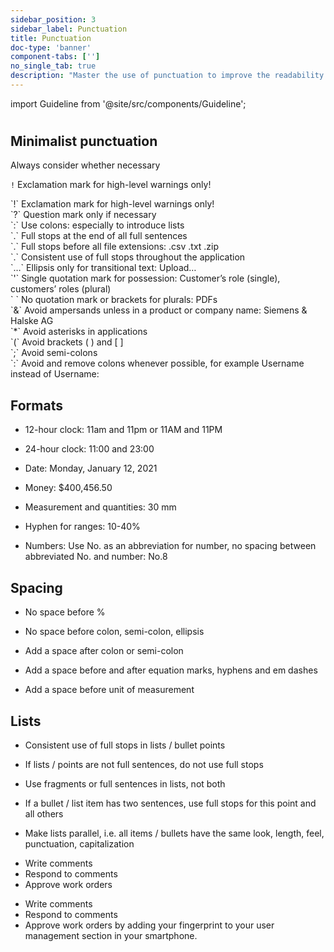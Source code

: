 ```yaml
---
sidebar_position: 3
sidebar_label: Punctuation
title: Punctuation
doc-type: 'banner'
component-tabs: ['']
no_single_tab: true
description: "Master the use of punctuation to improve the readability and comprehension of your text. This section covers the rules and best practices for using punctuation marks to ensure your writing is clear and precise."
---
```


import Guideline from '@site/src/components/Guideline';

#

## Minimalist punctuation

Always consider whether necessary

`!` Exclamation mark for high-level warnings only!

<div class="mb-2">
`!` Exclamation mark for high-level warnings only!
</div>

<div class="mb-2">
`?` Question mark only if necessary
</div>

<div class="mb-2">
`:` Use colons: especially to introduce lists
</div>

<div class="mb-2">
`.` Full stops at the end of all full sentences
</div>

<div class="mb-2">
`.` Full stops before all file extensions: .csv .txt .zip
</div>

<div class="mb-2">
`.` Consistent use of full stops throughout the application
</div>

<div class="mb-2">
`…` Ellipsis only for transitional text: Upload… 
</div>

<div class="mb-2">
`'` Single quotation mark for possession: Customer’s role (single), customers’ roles (plural)
</div>

<div class="mb-2">
`  ` No quotation mark or brackets for plurals: PDFs
</div>

<div class="mb-2">
`&` Avoid ampersands unless in a product or company name: Siemens & Halske AG
</div>

<div class="mb-2">
`*` Avoid asterisks in applications
</div>

<div class="mb-2">
`(` Avoid brackets ( ) and [ ]
</div>

<div class="mb-2">
`;` Avoid semi-colons
</div>

<div class="mb-2">
`:` Avoid and remove colons whenever possible, for example Username instead of Username:
</div>

## Formats

- 12-hour clock: 11am and 11pm or 11AM and 11PM

- 24-hour clock: 11:00 and 23:00

- Date: Monday, January 12, 2021

- Money: $400,456.50

- Measurement and quantities: 30 mm

- Hyphen for ranges: 10-40%

- Numbers: Use No. as an abbreviation for number, no spacing between abbreviated No. and number: No.8

<div class="d-flex flex-wrap">

<span class="m-2">
<Guideline do label='11am'></Guideline>
<Guideline do={false} label='11 a.m.'></Guideline>
</span>

<span class="m-2">
<Guideline do label='Monday, January 12, 2021'></Guideline>
<Guideline do={false} label='Monday, 12 January 2021'></Guideline>
</span>

<span class="m-2">
<Guideline do label='€999.50'></Guideline>
<Guideline do={false} label='€999,50'></Guideline>
</span>

<span class="m-2">
<Guideline do label='€2.5 million'></Guideline>
<Guideline do={false} label='€2,5 million'></Guideline>
</span>

<span class="m-2">
<Guideline do label='$400,456.50'></Guideline>
<Guideline do={false} label='$400.456,50'></Guideline>
</span>

<span class="m-2">
<Guideline do label='£320'></Guideline>
<Guideline do={false} label='320£'></Guideline>
</span>

<span class="m-2">
<Guideline do label='30 mm'></Guideline>
<Guideline do={false} label='30 mms'></Guideline>
</span>

<span class="m-2">
<Guideline do label='10 oz'></Guideline>
<Guideline do={false} label='10 oz.'></Guideline>
</span>

<span class="m-2">
<Guideline do label='10-40%'></Guideline>
<Guideline do={false} label='10–40%'></Guideline>
</span>

<span class="m-2">
<Guideline do label='No.7'></Guideline>
<Guideline do={false} label='#7'></Guideline>
</span>

<span class="m-2">
<Guideline do label='Number 7'></Guideline>
<Guideline do={false} label='Num 7'></Guideline>
</span>

</div>

## Spacing

- No space before %

- No space before colon, semi-colon, ellipsis

- Add a space after colon or semi-colon

- Add a space before and after equation marks, hyphens and em dashes

- Add a space before unit of measurement

<div class="d-flex flex-wrap">

<span class="m-2">
<Guideline do label='50%'></Guideline>
<Guideline do={false} label='50 %'></Guideline>
</span>

<span class="m-2">
<Guideline do label='11am'></Guideline>
<Guideline do={false} label='11 am'></Guideline>
</span>

<span class="m-2">
<Guideline do label='Tuesday: no data'></Guideline>
<Guideline do={false} label='Tuesday: no data'></Guideline>
</span>

<span class="m-2">
<Guideline do label='Browse…'></Guideline>
<Guideline do={false} label='Browse …'></Guideline>
</span>

</div>

## Lists

- Consistent use of full stops in lists / bullet points

- If lists / points are not full sentences, do not use full stops

- Use fragments or full sentences in lists, not both

- If a bullet / list item has two sentences, use full stops for this point and all others

- Make lists parallel, i.e. all items / bullets have the same look, length, feel, punctuation, capitalization

<div class="d-flex flex-wrap">

<span class="m-2">
<Guideline do label='Activate comments within your smartphone to
'></Guideline>
<ul>
<li> Write comments</li>
<li> Respond to comments</li>
<li> Approve work orders</li>
</ul>

<Guideline do={false} label='Activate comments within your smartphone to'></Guideline>

<ul>
<li>Write comments</li>
<li>Respond to comments</li>
<li>Approve work orders by adding your fingerprint to your user management section in your smartphone.</li>
</ul>
</span>
</div>
